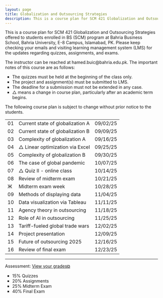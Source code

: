 ```yaml
---
layout: page
title: Globalization and Outsourcing Strategies
description: This is a course plan for SCM 421 Globalization and Outsourcing Strategies.
---
```

This is a course plan for SCM 421 Globalization and Outsourcing Strategies offered to students enrolled in BS (SCM) program at Bahria Business School, Bahria University, E-8 Campus, Islamabad, PK. Please keep checking your emails and visiting learning management system (LMS) for the updates regarding quizzes, assignments, and exams.
<p>The instructor can be reached at hamed.buic@bahria.edu.pk. The important notes of this course are as follows:</p>

<ul style="list-style-type:square;">
  <li>The quizzes must be held at the beginning of the class only.</li>
  <li>The project and assignment(s) must be submitted to LMS.</li>
  <li>The deadline for a submission must not be extended in any case.</li>
  <li>△ means a change in course plan, particularly after an academic term begins.</li>
 </ul>

The following course plan is subject to change without prior notice to the students.

<table>
  <tr>
    <td>01</td>
    <td>Current state of globalization A</td>
    <td>09/02/25</td>
  </tr>
  <tr>
    <td>02</td>
    <td>Current state of globalization B</td>
    <td>09/09/25</td>
  </tr>
  <tr>
    <td>03</td>
    <td>Complexity of globalization A</td>
    <td>09/16/25</td>
  </tr>
  <tr>
    <td>04</td>
    <td>△ Linear optimization via Excel</td>
    <td>09/25/25</td>
  </tr>
  <tr>
    <td>05</td>
    <td>Complexity of globalization B</td>
    <td>09/30/25</td>
  </tr>
  <tr>
    <td>06</td>
    <td>The case of global pandemic</td>
    <td>10/07/25</td>
  </tr>
  <tr>
    <td>07</td>
    <td>△ Quiz II - online class</td>
    <td>10/14/25</td>
  </tr>
  <tr>
    <td>08</td>
    <td>Review of midterm exam</td>
    <td>10/21/25</td>
  </tr>
  <tr>
    <td>Ж</td>
    <td>Midterm exam week</td>
    <td>10/28/25</td>
  </tr>
  <tr>
    <td>09</td>
    <td>Methods of displaying data</td>
    <td>11/04/25</td>
  </tr>
  <tr>
    <td>10</td>
    <td>Data visualization via Tableau</td>
    <td>11/11/25</td>
  </tr>
  <tr>
    <td>11</td>
    <td>Agency theory in outsourcing</td>
    <td>11/18/25</td>
  </tr>
  <tr>
    <td>12</td>
    <td>Role of AI in outsourcing</td>
    <td>11/25/25</td>
  </tr>
  <tr>
    <td>13</td>
    <td>Tariff-fueled global trade wars</td>
    <td>12/02/25</td>
  </tr>
  <tr>
    <td>14</td>
    <td>Project presentation</td>
    <td>12/09/25</td>
  </tr>
  <tr>
    <td>15</td>
    <td>Future of outsourcing 2025</td>
    <td>12/16/25</td>
  </tr>
  <tr>
    <td>16</td>
    <td>Review of final exam</td>
    <td>12/23/25</td>
  </tr>
</table>

<hr class="solid">

Assessment: <a href="https://drive.google.com/file/d/1GwiqLWv2EaGYdfOOXwLva7LUXm1qGiR9" target="_blank" rel="noopener noreferrer">View your grades&#x29c9;</a>
  <ul style="list-style-type:square;">
   <li>15% Quizzes</li>
   <li>20% Assignments</li>
   <li>25% Midterm Exam</li>
   <li>40% Final Exam</li>
  </ul>
